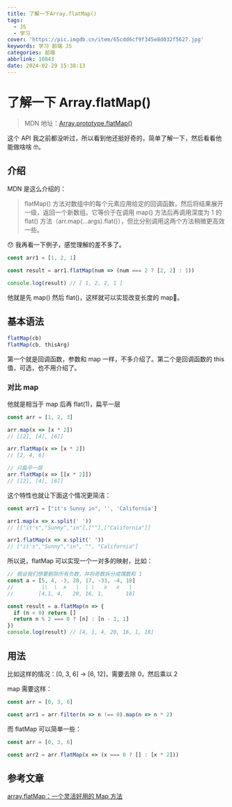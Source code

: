 ```yaml
---
title: 了解一下Array.flatMap()
tags:
  - JS
  - 学习
cover: 'https://pic.imgdb.cn/item/65cdd6cf9f345e8d032f5627.jpg'
keywords: 学习 前端 JS
categories: 前端
abbrlink: 10843
date: 2024-02-29 15:38:13
---
```


# 了解一下 Array.flatMap()

> MDN 地址：[Array.prototype.flatMap()](https://developer.mozilla.org/zh-CN/docs/Web/JavaScript/Reference/Global_Objects/Array/flatMap)

这个 API 我之前都没听过，所以看到他还挺好奇的，简单了解一下，然后看看他能做啥啥 🤓。

## 介绍

MDN 是这么介绍的：

> flatMap() 方法对数组中的每个元素应用给定的回调函数，然后将结果展开一级，返回一个新数组。它等价于在调用 map() 方法后再调用深度为 1 的 flat() 方法（arr.map(...args).flat()），但比分别调用这两个方法稍微更高效一些。

😯 我再看一下例子，感觉理解的差不多了。

```js
const arr1 = [1, 2, 1]

const result = arr1.flatMap(num => (num === 2 ? [2, 2] : 1))

console.log(result) // [ 1, 2, 2, 1 ]
```

他就是先 map() 然后 flat()，这样就可以实现改变长度的 map🤪。

## 基本语法

```js
flatMap(cb)
flatMap(cb, thisArg)
```

第一个就是回调函数，参数和 map 一样，不多介绍了。第二个是回调函数的 this 值，可选，也不用介绍了。

### 对比 map

他就是相当于 map 后再 flat(1)，扁平一层

```js
const arr = [1, 2, 3]

arr.map(x => [x * 2])
// [[2], [4], [6]]

arr.flatMap(x => [x * 2])
// [2, 4, 6]

// 只扁平一层
arr.flatMap(x => [[x * 2]])
// [[2], [4], [6]]
```

这个特性也就让下面这个情况更简洁：

```js
const arr1 = ["it's Sunny in", '', 'California']

arr1.map(x => x.split(' '))
// [["it's","Sunny","in"],[""],["California"]]

arr1.flatMap(x => x.split(' '))
// ["it's","Sunny","in", "", "California"]
```

所以说，flatMap 可以实现一个一对多的映射，比如：

```js
// 假设我们想要删除所有负数，并将奇数拆分成偶数和 1
const a = [5, 4, -3, 20, 17, -33, -4, 18]
//         |\  \  x   |  | \   x   x   |
//        [4,1, 4,   20, 16, 1,       18]

const result = a.flatMap(n => {
  if (n < 0) return []
  return n % 2 === 0 ? [n] : [n - 1, 1]
})
console.log(result) // [4, 1, 4, 20, 16, 1, 18]
```

## 用法

比如这样的情况：[0, 3, 6] -> [6, 12]，需要去除 0，然后乘以 2

map 需要这样：

```js
const arr = [0, 3, 6]

const arr1 = arr.filter(n => n !== 0).map(n => n * 2)
```

而 flatMap 可以简单一些：

```js
const arr = [0, 3, 6]

const arr2 = arr.flatMap(x => (x === 0 ? [] : [x * 2]))
```

## 参考文章

[array.flatMap：一个灵活好用的 Map 方法
](https://juejin.cn/post/7055950245724684318)
